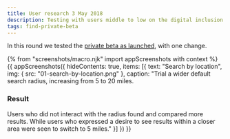```yaml
---
title: User research 3 May 2018
description: Testing with users middle to low on the digital inclusion scale, dyslexic and hearing impaired users.
tags: find-private-beta
---
```


In this round we tested the [private beta as launched](/find-teacher-training/private-beta/private-beta-launch), with one change.

{% from "screenshots/macro.njk" import appScreenshots with context %}
{{ appScreenshots({
  hideContents: true,
  items: [{
    text: "Search by location",
    img: { src: "01-search-by-location.png" },
    caption: "Trial a wider default search radius, increasing from 5 to 20 miles.

### Result

Users who did not interact with the radius found and compared more results. While users who expressed a desire to see results within a closer area were seen to switch to 5 miles."
  }]
}) }}
